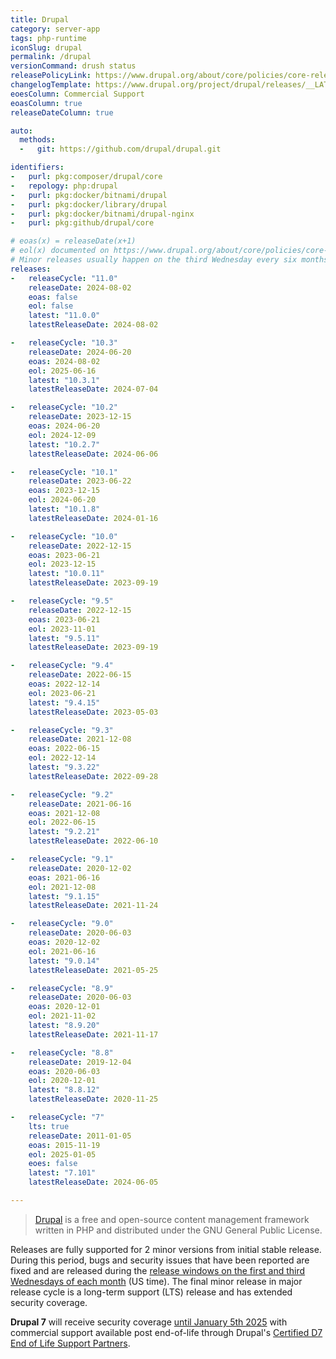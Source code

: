 ```yaml
---
title: Drupal
category: server-app
tags: php-runtime
iconSlug: drupal
permalink: /drupal
versionCommand: drush status
releasePolicyLink: https://www.drupal.org/about/core/policies/core-release-cycles/schedule
changelogTemplate: https://www.drupal.org/project/drupal/releases/__LATEST__
eoesColumn: Commercial Support
eoasColumn: true
releaseDateColumn: true

auto:
  methods:
  -   git: https://github.com/drupal/drupal.git

identifiers:
-   purl: pkg:composer/drupal/core
-   repology: php:drupal
-   purl: pkg:docker/bitnami/drupal
-   purl: pkg:docker/library/drupal
-   purl: pkg:docker/bitnami/drupal-nginx
-   purl: pkg:github/drupal/core

# eoas(x) = releaseDate(x+1)
# eol(x) documented on https://www.drupal.org/about/core/policies/core-release-cycles/schedule.
# Minor releases usually happen on the third Wednesday every six months.
releases:
-   releaseCycle: "11.0"
    releaseDate: 2024-08-02
    eoas: false
    eol: false
    latest: "11.0.0"
    latestReleaseDate: 2024-08-02

-   releaseCycle: "10.3"
    releaseDate: 2024-06-20
    eoas: 2024-08-02
    eol: 2025-06-16
    latest: "10.3.1"
    latestReleaseDate: 2024-07-04

-   releaseCycle: "10.2"
    releaseDate: 2023-12-15
    eoas: 2024-06-20
    eol: 2024-12-09
    latest: "10.2.7"
    latestReleaseDate: 2024-06-06

-   releaseCycle: "10.1"
    releaseDate: 2023-06-22
    eoas: 2023-12-15
    eol: 2024-06-20
    latest: "10.1.8"
    latestReleaseDate: 2024-01-16

-   releaseCycle: "10.0"
    releaseDate: 2022-12-15
    eoas: 2023-06-21
    eol: 2023-12-15
    latest: "10.0.11"
    latestReleaseDate: 2023-09-19

-   releaseCycle: "9.5"
    releaseDate: 2022-12-15
    eoas: 2023-06-21
    eol: 2023-11-01
    latest: "9.5.11"
    latestReleaseDate: 2023-09-19

-   releaseCycle: "9.4"
    releaseDate: 2022-06-15
    eoas: 2022-12-14
    eol: 2023-06-21
    latest: "9.4.15"
    latestReleaseDate: 2023-05-03

-   releaseCycle: "9.3"
    releaseDate: 2021-12-08
    eoas: 2022-06-15
    eol: 2022-12-14
    latest: "9.3.22"
    latestReleaseDate: 2022-09-28

-   releaseCycle: "9.2"
    releaseDate: 2021-06-16
    eoas: 2021-12-08
    eol: 2022-06-15
    latest: "9.2.21"
    latestReleaseDate: 2022-06-10

-   releaseCycle: "9.1"
    releaseDate: 2020-12-02
    eoas: 2021-06-16
    eol: 2021-12-08
    latest: "9.1.15"
    latestReleaseDate: 2021-11-24

-   releaseCycle: "9.0"
    releaseDate: 2020-06-03
    eoas: 2020-12-02
    eol: 2021-06-16
    latest: "9.0.14"
    latestReleaseDate: 2021-05-25

-   releaseCycle: "8.9"
    releaseDate: 2020-06-03
    eoas: 2020-12-01
    eol: 2021-11-02
    latest: "8.9.20"
    latestReleaseDate: 2021-11-17

-   releaseCycle: "8.8"
    releaseDate: 2019-12-04
    eoas: 2020-06-03
    eol: 2020-12-01
    latest: "8.8.12"
    latestReleaseDate: 2020-11-25

-   releaseCycle: "7"
    lts: true
    releaseDate: 2011-01-05
    eoas: 2015-11-19
    eol: 2025-01-05
    eoes: false
    latest: "7.101"
    latestReleaseDate: 2024-06-05

---
```


> [Drupal](https://www.drupal.org/) is a free and open-source content management framework written
> in PHP and distributed under the GNU General Public License.

Releases are fully supported for 2 minor versions from initial stable release. During this period,
bugs and security issues that have been reported are fixed and are released during the
[release windows on the first and third Wednesdays of each month](https://www.drupal.org/about/core/policies/core-release-cycles/schedule#windows)
(US time). The final minor release in major release cycle is a long-term support (LTS) release and
has extended security coverage.

**Drupal 7** will receive security coverage
[until January 5th 2025](https://www.drupal.org/about/core/policies/core-release-cycles/schedule#s-drupal-7-and-9-end-of-life-dates)
with commercial support available post end-of-life through Drupal's [Certified D7 End of Life Support Partners](https://www.drupal.org/about/drupal-7/d7eol/partners#commercial-support).
